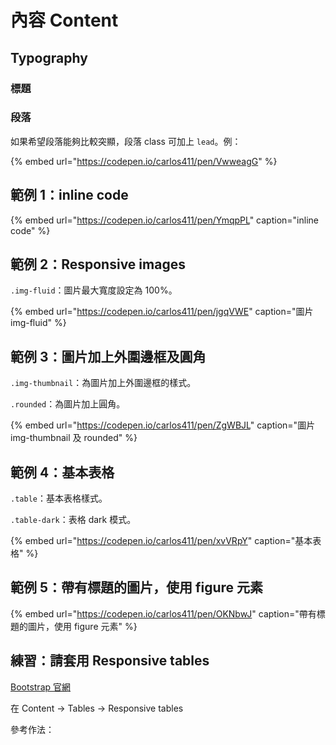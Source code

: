 # 內容 Content

## Typography

### 標題

### 段落

如果希望段落能夠比較突顯，段落 class 可加上 `lead`。例：

{% embed url="https://codepen.io/carlos411/pen/VwweagG" %}



## 範例 1：inline code

{% embed url="https://codepen.io/carlos411/pen/YmqpPL" caption="inline code" %}

## 範例 2：Responsive images

`.img-fluid`：圖片最大寬度設定為 100%。

{% embed url="https://codepen.io/carlos411/pen/jgqVWE" caption="圖片 img-fluid" %}

## 範例 3：圖片加上外圍邊框及圓角

`.img-thumbnail`：為圖片加上外圍邊框的樣式。

`.rounded`：為圖片加上圓角。

{% embed url="https://codepen.io/carlos411/pen/ZgWBJL" caption="圖片 img-thumbnail 及 rounded" %}

## 範例 4：基本表格

`.table`：基本表格樣式。

`.table-dark`：表格 dark 模式。

{% embed url="https://codepen.io/carlos411/pen/xvVRpY" caption="基本表格" %}

## 範例 5：帶有標題的圖片，使用 figure 元素

{% embed url="https://codepen.io/carlos411/pen/OKNbwJ" caption="帶有標題的圖片，使用 figure 元素" %}

## 練習：請套用 Responsive tables

[Bootstrap 官網](https://getbootstrap.com/)

在 Content → Tables → Responsive tables

參考作法：

